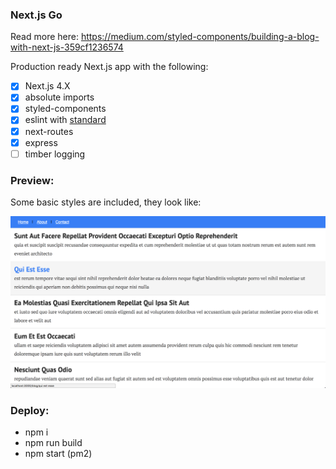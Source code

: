 ### Next.js Go

Read more here: https://medium.com/styled-components/building-a-blog-with-next-js-359cf1236574

Production ready Next.js app with the following:

- [x] Next.js 4.X
- [x] absolute imports
- [x] styled-components
- [x] eslint with [standard](https://github.com/standard/standard)
- [x] next-routes
- [x] express
- [ ] timber logging

### Preview:

Some basic styles are included, they look like:

[![next-go](./docs/next-go.png)](https://github.com/timberio/next-go)

### Deploy:

- npm i
- npm run build
- npm start (pm2)
